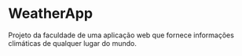 # WeatherApp
Projeto da faculdade de uma aplicação web que fornece informações climáticas de qualquer lugar do mundo.
